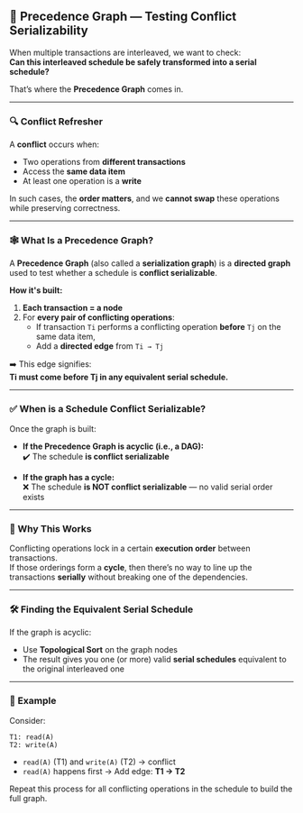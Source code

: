 ## 🧭 Precedence Graph — Testing Conflict Serializability

When multiple transactions are interleaved, we want to check:  
**Can this interleaved schedule be safely transformed into a serial schedule?**

That’s where the **Precedence Graph** comes in.

---

### 🔍 Conflict Refresher

A **conflict** occurs when:
- Two operations from **different transactions**
- Access the **same data item**
- At least one operation is a **write**

In such cases, the **order matters**, and we **cannot swap** these operations while preserving correctness.

---

### 🕸 What Is a Precedence Graph?

A **Precedence Graph** (also called a **serialization graph**) is a **directed graph** used to test whether a schedule is **conflict serializable**.

**How it's built:**
1. **Each transaction = a node**
2. For **every pair of conflicting operations**:
   - If transaction `Ti` performs a conflicting operation **before** `Tj` on the same data item,
   - Add a **directed edge** from `Ti → Tj`

➡️ This edge signifies:  
**Ti must come before Tj in any equivalent serial schedule.**

---

### ✅ When is a Schedule Conflict Serializable?

Once the graph is built:

- **If the Precedence Graph is acyclic (i.e., a DAG):**  
  ✔️ The schedule **is conflict serializable**

- **If the graph has a cycle:**  
  ❌ The schedule **is NOT conflict serializable** — no valid serial order exists

---

### 🧠 Why This Works

Conflicting operations lock in a certain **execution order** between transactions.  
If those orderings form a **cycle**, then there’s no way to line up the transactions **serially** without breaking one of the dependencies.

---

### 🛠️ Finding the Equivalent Serial Schedule

If the graph is acyclic:
- Use **Topological Sort** on the graph nodes
- The result gives you one (or more) valid **serial schedules** equivalent to the original interleaved one

---

### 🧪 Example

Consider:

```
T1: read(A)
T2: write(A)
```

- `read(A)` (T1) and `write(A)` (T2) → conflict
- `read(A)` happens first → Add edge: **T1 → T2**

Repeat this process for all conflicting operations in the schedule to build the full graph.
